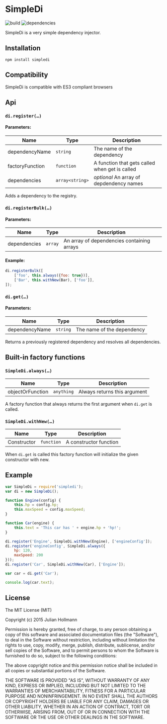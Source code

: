 # SimpleDi

![build](https://api.travis-ci.org/nerdbeere/simpledi.svg?branch=master)
![dependencies](https://david-dm.org/nerdbeere/simpledi.svg)

SimpleDi is a very simple dependency injector.

## Installation

`npm install simpledi`

## Compatibility

SimpleDi is compatible with ES3 compliant browsers

## Api

### `di.register(…)`

#### Parameters:

Name | Type | Description
-----|------|------------
dependencyName | `string` | The name of the dependency
factoryFunction | `function` | A function that gets called when get is called
dependencies | `array<string>` | *optional* An array of depdendency names

Adds a dependency to the registry.

### `di.registerBulk(…)`

#### Parameters:

Name | Type | Description
-----|------|------------
dependencies | `array` | An array of dependencies containing arrays

#### Example:

```javascript
di.registerBulk([
    ['foo', this.always({foo: true})],
    ['Bar', this.withNew(Bar), ['foo']],
]);
```

### `di.get(…)`

#### Parameters:

Name | Type | Description
-----|------|------------
dependencyName | `string` | The name of the dependency

Returns a previously registered dependency and resolves all dependencies.

## Built-in factory functions

### `SimpleDi.always(…)`

Name | Type | Description
-----|------|------------
objectOrFunction | `anything` | Always returns this argument

A factory function that always returns the first argument when `di.get` is called.

### `SimpleDi.withNew(…)`

Name | Type | Description
-----|------|------------
Constructor | `function` | A constructor function

When `di.get` is called this factory function will initialize the given constructor with new.

## Example

```javascript
var SimpleDi = require('simpledi');
var di = new SimpleDi();

function Engine(config) {
    this.hp = config.hp;
    this.maxSpeed = config.maxSpeed;
}

function Car(engine) {
    this.text = 'This car has ' + engine.hp + 'hp!';
}

di.register('Engine', SimpleDi.withNew(Engine), ['engineConfig']);
di.register('engineConfig', SimpleDi.always({
    hp: 120,
    maxSpeed: 200
}));
di.register('Car', SimpleDi.withNew(Car), ['Engine']);

var car = di.get('Car');

console.log(car.text);
```

## License

The MIT License (MIT)

Copyright (c) 2015 Julian Hollmann

Permission is hereby granted, free of charge, to any person obtaining a copy
of this software and associated documentation files (the "Software"), to deal
in the Software without restriction, including without limitation the rights
to use, copy, modify, merge, publish, distribute, sublicense, and/or sell
copies of the Software, and to permit persons to whom the Software is
furnished to do so, subject to the following conditions:

The above copyright notice and this permission notice shall be included in
all copies or substantial portions of the Software.

THE SOFTWARE IS PROVIDED "AS IS", WITHOUT WARRANTY OF ANY KIND, EXPRESS OR
IMPLIED, INCLUDING BUT NOT LIMITED TO THE WARRANTIES OF MERCHANTABILITY,
FITNESS FOR A PARTICULAR PURPOSE AND NONINFRINGEMENT. IN NO EVENT SHALL THE
AUTHORS OR COPYRIGHT HOLDERS BE LIABLE FOR ANY CLAIM, DAMAGES OR OTHER
LIABILITY, WHETHER IN AN ACTION OF CONTRACT, TORT OR OTHERWISE, ARISING FROM,
OUT OF OR IN CONNECTION WITH THE SOFTWARE OR THE USE OR OTHER DEALINGS IN
THE SOFTWARE.
